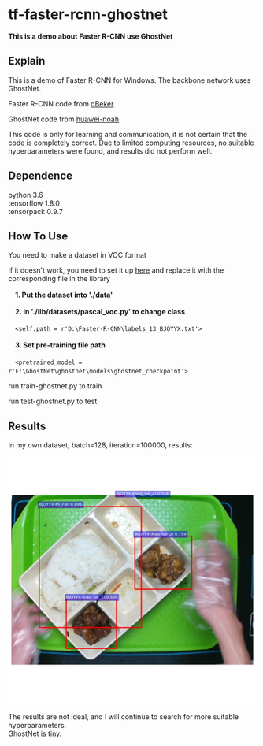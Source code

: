# tf-faster-rcnn-ghostnet
__This is a demo about Faster R-CNN use GhostNet__


## Explain
This is a demo of Faster R-CNN for Windows. The backbone network uses GhostNet.  

Faster R-CNN code from [dBeker](https://github.com/dBeker/Faster-RCNN-TensorFlow-Python3)  

GhostNet code from [huawei-noah](https://github.com/huawei-noah/ghostnet)  

This code is only for learning and communication, it is not certain that the code is completely correct. Due to limited computing resources, no suitable hyperparameters were found, and results did not perform well.

## Dependence
python 3.6  
tensorflow 1.8.0  
tensorpack 0.9.7

## How To Use
You need to make a dataset in VOC format   

If it doesn't work, you need to set it up [here](https://github.com/dBeker/Faster-RCNN-TensorFlow-Python3) and replace it with the corresponding file in the library  

　__1. Put the dataset into './data'__  

　__2. in './lib/datasets/pascal_voc.py' to change class__  
 
　`<self.path = r'D:\Faster-R-CNN\labels_13_BJOYYX.txt'>`  

　__3. Set pre-training file path__ 
 
　`<pretrained_model = r'F:\GhostNet\ghostnet\models\ghostnet_checkpoint'>`
 
run train-ghostnet.py to train  

run test-ghostnet.py to test  

## Results
In my own dataset, batch=128, iteration=100000, results:

![result](https://github.com/S0soo/tf-faster-rcnn-ghostnet/blob/master/output/000548.jpg)  

The results are not ideal, and I will continue to search for more suitable hyperparameters.   
GhostNet is tiny.






